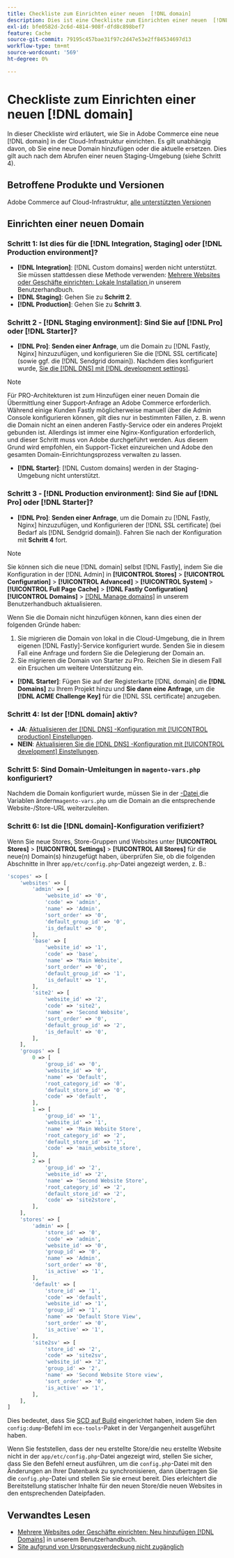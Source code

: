 ```yaml
---
title: Checkliste zum Einrichten einer neuen  [!DNL domain]
description: Dies ist eine Checkliste zum Einrichten einer neuen  [!DNL domain]  in Adobe Commerce in der Cloud-Infrastruktur.
exl-id: bfe0582d-2c6d-4814-908f-dfd8c898bef7
feature: Cache
source-git-commit: 79195c457bae31f97c2d47e53e2ff84534697d13
workflow-type: tm+mt
source-wordcount: '569'
ht-degree: 0%

---
```


# Checkliste zum Einrichten einer neuen [!DNL domain]

In dieser Checkliste wird erläutert, wie Sie in Adobe Commerce eine neue [!DNL domain] in der Cloud-Infrastruktur einrichten. Es gilt unabhängig davon, ob Sie eine neue Domain hinzufügen oder die aktuelle ersetzen. Dies gilt auch nach dem Abrufen einer neuen Staging-Umgebung (siehe Schritt 4).

## Betroffene Produkte und Versionen

Adobe Commerce auf Cloud-Infrastruktur, [alle unterstützten Versionen](https://www.adobe.com/content/dam/cc/en/legal/terms/enterprise/pdfs/Adobe-Commerce-Software-Lifecycle-Policy.pdf)

## Einrichten einer neuen Domain

### Schritt 1: Ist dies für die [!DNL Integration, Staging] oder [!DNL Production environment]?

* **[!DNL Integration]**: [!DNL Custom domains] werden nicht unterstützt. Sie müssen stattdessen diese Methode verwenden: [Mehrere Websites oder Geschäfte einrichten: Lokale Installation ](https://experienceleague.adobe.com/docs/commerce-cloud-service/user-guide/configure-store/multiple-sites.html#add-new-domains) in unserem Benutzerhandbuch.
* **[!DNL Staging]**: Gehen Sie zu **Schritt 2**.
* **[!DNL Production]**: Gehen Sie zu **Schritt 3**.

### Schritt 2 - [!DNL Staging environment]: Sind Sie auf [!DNL Pro] oder [!DNL Starter]?

* **[!DNL Pro]**: **Senden einer Anfrage**, um die Domain zu [!DNL Fastly, Nginx] hinzuzufügen, und konfigurieren Sie die [!DNL SSL certificate] (sowie ggf. die [!DNL Sendgrid domain]). Nachdem dies konfiguriert wurde, [ Sie die  [!DNL DNS]  mit [!DNL development settings]](https://experienceleague.adobe.com/docs/commerce-cloud-service/user-guide/cdn/setup-fastly/fastly-configuration.html#update-dns-configuration-with-development-settings).

>[!NOTE]
>
>Für PRO-Architekturen ist zum Hinzufügen einer neuen Domain die Übermittlung einer Support-Anfrage an Adobe Commerce erforderlich. Während einige Kunden Fastly möglicherweise manuell über die Admin Console konfigurieren können, gilt dies nur in bestimmten Fällen, z. B. wenn die Domain nicht an einen anderen Fastly-Service oder ein anderes Projekt gebunden ist. Allerdings ist immer eine Nginx-Konfiguration erforderlich, und dieser Schritt muss von Adobe durchgeführt werden. Aus diesem Grund wird empfohlen, ein Support-Ticket einzureichen und Adobe den gesamten Domain-Einrichtungsprozess verwalten zu lassen.


* **[!DNL Starter]**: [!DNL Custom domains] werden in der Staging-Umgebung nicht unterstützt.

### Schritt 3 - [!DNL Production environment]: Sind Sie auf [!DNL Pro] oder [!DNL Starter]?

* **[!DNL Pro]**: **Senden einer Anfrage**, um die Domain zu [!DNL Fastly, Nginx] hinzuzufügen, und Konfigurieren der [!DNL SSL certificate] (bei Bedarf als [!DNL Sendgrid domain]). Fahren Sie nach der Konfiguration mit **Schritt 4** fort.

>[!NOTE]
>
>Sie können sich die neue [!DNL domain] selbst [!DNL Fastly], indem Sie die Konfiguration in der [!DNL Admin] in **[!UICONTROL Stores]** > **[!UICONTROL Configuration]** > **[!UICONTROL Advanced]** > **[!UICONTROL System]** > **[!UICONTROL Full Page Cache]** > **[!DNL Fastly Configuration]** **[!UICONTROL Domains]** > [[!DNL Manage domains]](https://experienceleague.adobe.com/docs/commerce-cloud-service/user-guide/cdn/setup-fastly/fastly-custom-cache-configuration.html#manage-domains) in unserem Benutzerhandbuch aktualisieren.
>
>
>Wenn Sie die Domain nicht hinzufügen können, kann dies einen der folgenden Gründe haben:
>
>1. Sie migrieren die Domain von lokal in die Cloud-Umgebung, die in Ihrem eigenen [!DNL Fastly]-Service konfiguriert wurde. Senden Sie in diesem Fall eine Anfrage und fordern Sie die Delegierung der Domain an.
>1. Sie migrieren die Domain von Starter zu Pro. Reichen Sie in diesem Fall ein Ersuchen um weitere Unterstützung ein.

* **[!DNL Starter]**: Fügen Sie auf der Registerkarte [!DNL domain] die **[!DNL Domains]** zu Ihrem Projekt hinzu und **Sie dann eine Anfrage**, um die **[!DNL ACME Challenge Key]** für die [!DNL SSL certificate] anzugeben.

### Schritt 4: Ist der [!DNL domain] aktiv?

* **JA**: [Aktualisieren der  [!DNL DNS] -Konfiguration mit [!UICONTROL production] Einstellungen](https://experienceleague.adobe.com/docs/commerce-cloud-service/user-guide/launch/checklist.html#update-dns-configuration-with-production-settings).
* **NEIN**: [Aktualisieren Sie die  [!DNL DNS] -Konfiguration mit [!UICONTROL development] Einstellungen](https://experienceleague.adobe.com/docs/commerce-cloud-service/user-guide/cdn/setup-fastly/fastly-configuration.html#update-dns-configuration-with-development-settings).

### Schritt 5: Sind Domain-Umleitungen in `magento-vars.php` konfiguriert?

Nachdem die Domain konfiguriert wurde, müssen Sie in der [-Datei ](https://experienceleague.adobe.com/en/docs/commerce-on-cloud/user-guide/configure-store/multiple-sites#modify-variables)die Variablen ändern`magento-vars.php` um die Domain an die entsprechende Website-/Store-URL weiterzuleiten.

### Schritt 6: Ist die [!DNL domain]-Konfiguration verifiziert?

Wenn Sie neue Stores, Store-Gruppen und Websites unter **[!UICONTROL Stores]** > **[!UICONTROL Settings]** > **[!UICONTROL All Stores]** für die neue(n) Domain(s) hinzugefügt haben, überprüfen Sie, ob die folgenden Abschnitte in Ihrer `app/etc/config.php`-Datei angezeigt werden, z. B.:

```php
'scopes' => [
    'websites' => [
        'admin' => [
            'website_id' => '0',
            'code' => 'admin',
            'name' => 'Admin',
            'sort_order' => '0',
            'default_group_id' => '0',
            'is_default' => '0',
        ],
        'base' => [
            'website_id' => '1',
            'code' => 'base',
            'name' => 'Main Website',
            'sort_order' => '0',
            'default_group_id' => '1',
            'is_default' => '1',
        ],
        'site2' => [
            'website_id' => '2',
            'code' => 'site2',
            'name' => 'Second Website',
            'sort_order' => '0',
            'default_group_id' => '2',
            'is_default' => '0',
        ],
    ],
    'groups' => [
        0 => [
            'group_id' => '0',
            'website_id' => '0',
            'name' => 'Default',
            'root_category_id' => '0',
            'default_store_id' => '0',
            'code' => 'default',
        ],
        1 => [
            'group_id' => '1',
            'website_id' => '1',
            'name' => 'Main Website Store',
            'root_category_id' => '2',
            'default_store_id' => '1',
            'code' => 'main_website_store',
        ],
        2 => [
            'group_id' => '2',
            'website_id' => '2',
            'name' => 'Second Website Store',
            'root_category_id' => '2',
            'default_store_id' => '2',
            'code' => 'site2store',
        ],
    ],
    'stores' => [
        'admin' => [
            'store_id' => '0',
            'code' => 'admin',
            'website_id' => '0',
            'group_id' => '0',
            'name' => 'Admin',
            'sort_order' => '0',
            'is_active' => '1',
        ],
        'default' => [
            'store_id' => '1',
            'code' => 'default',
            'website_id' => '1',
            'group_id' => '1',
            'name' => 'Default Store View',
            'sort_order' => '0',
            'is_active' => '1',
        ],
        'site2sv' => [
            'store_id' => '2',
            'code' => 'site2sv',
            'website_id' => '2',
            'group_id' => '2',
            'name' => 'Second Website Store view',
            'sort_order' => '0',
            'is_active' => '1',
        ],
    ],
]
```

Dies bedeutet, dass Sie [SCD auf Build](https://experienceleague.adobe.com/en/docs/commerce-on-cloud/user-guide/develop/deploy/static-content#setting-the-scd-on-build) eingerichtet haben, indem Sie den `config:dump`-Befehl im `ece-tools`-Paket in der Vergangenheit ausgeführt haben.

Wenn Sie feststellen, dass der neu erstellte Store/die neu erstellte Website nicht in der `app/etc/config.php`-Datei angezeigt wird, stellen Sie sicher, dass Sie den Befehl erneut ausführen, um die `config.php`-Datei mit den Änderungen an Ihrer Datenbank zu synchronisieren, dann übertragen Sie die `config.php`-Datei und stellen Sie sie erneut bereit. Dies erleichtert die Bereitstellung statischer Inhalte für den neuen Store/die neuen Websites in den entsprechenden Dateipfaden.

## Verwandtes Lesen

* [Mehrere Websites oder Geschäfte einrichten: Neu hinzufügen [!DNL Domains]](https://experienceleague.adobe.com/docs/commerce-cloud-service/user-guide/configure-store/multiple-sites.html#add-new-domains) in unserem Benutzerhandbuch.
* [Site aufgrund von Ursprungsverdeckung nicht zugänglich](https://experienceleague.adobe.com/en/docs/experience-cloud-kcs/kbarticles/ka-26856)
